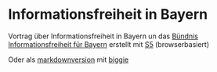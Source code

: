 Informationsfreiheit in Bayern
===========================

Vortrag über Informationsfreiheit in Bayern un das [Bündnis Informationsfreiheit für Bayern](http://informationsfreiheit.org/) erstellt mit [S5](http://meyerweb.com/eric/tools/s5/) (browserbasiert)

Oder als [markdownversion](index.md) mit [biggie](http://macwright.org/biggie/)
